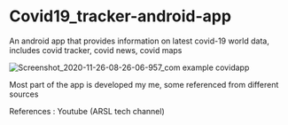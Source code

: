 # Covid19_tracker-android-app
An android app that provides information on latest covid-19 world data, includes covid tracker, covid news, covid maps

![Screenshot_2020-11-26-08-26-06-957_com example covidapp](https://user-images.githubusercontent.com/63334004/100303262-1f497200-2fc2-11eb-8fca-752ae05b8e3f.jpg)















Most part of the app is developed my me, some referenced from different sources

References : Youtube (ARSL tech channel)

